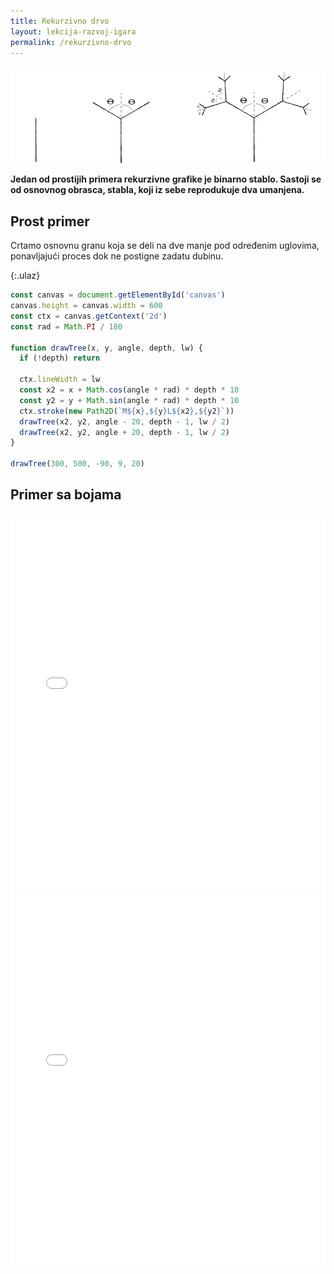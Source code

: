 ```yaml
---
title: Rekurzivno drvo
layout: lekcija-razvoj-igara
permalink: /rekurzivno-drvo
---
```


![](/images/razvoj-igara/drvo.png)

**Jedan od prostijih primera rekurzivne grafike je binarno stablo. Sastoji se od osnovnog obrasca, stabla, koji iz sebe reprodukuje dva umanjena.**

## Prost primer

Crtamo osnovnu granu koja se deli na dve manje pod određenim uglovima, ponavljajući proces dok ne postigne zadatu dubinu.

{:.ulaz}
```js
const canvas = document.getElementById('canvas')
canvas.height = canvas.width = 600
const ctx = canvas.getContext('2d')
const rad = Math.PI / 180

function drawTree(x, y, angle, depth, lw) {
  if (!depth) return

  ctx.lineWidth = lw
  const x2 = x + Math.cos(angle * rad) * depth * 10
  const y2 = y + Math.sin(angle * rad) * depth * 10
  ctx.stroke(new Path2D(`M${x},${y}L${x2},${y2}`))
  drawTree(x2, y2, angle - 20, depth - 1, lw / 2)
  drawTree(x2, y2, angle + 20, depth - 1, lw / 2)
}

drawTree(300, 500, -90, 9, 20)
```

## Primer sa bojama

<iframe width="100%" height="600" src="//jsfiddle.net/mudroljub/x1bzmq7s/embedded/js,result/" allowpaymentrequest allowfullscreen="allowfullscreen" frameborder="0"></iframe>

<iframe width="100%" height="600" src="//jsfiddle.net/mudroljub/x1bzmq7s/embedded/result,js/" allowpaymentrequest allowfullscreen="allowfullscreen" frameborder="0"></iframe>
